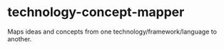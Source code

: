 # technology-concept-mapper
Maps ideas and concepts from one technology/framework/language to another.
